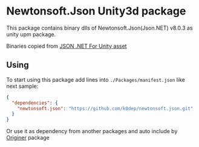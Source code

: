 Newtonsoft.Json Unity3d package
===============================

This package contains binary dlls of Newtonsoft.Json(Json.NET) v8.0.3 as unity upm package.  

Binaries copied from [JSON .NET For Unity asset](https://assetstore.unity.com/packages/tools/input-management/json-net-for-unity-11347)

Using
-----

To start using this package add lines into `./Packages/manifest.json` like next sample:  
```json
{
  "dependencies": {
    "newtonsoft.json": "https://github.com/k0dep/newtonsoft.json.git"
  }
}
```

Or use it as dependency from another packages and auto include by [Originer](https://github.com/k0dep/Originer) package
